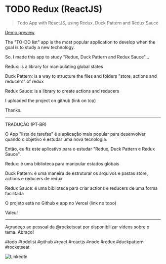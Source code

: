 # TODO Redux (ReactJS)
> Todo App with ReactJS, using Redux, Duck Pattern and Redux Sauce 

[Demo preview](https://todo-redux.vercel.app/)

The "TO-DO list" app is the most popular application to develop when the goal is to study a new technology.

So, I made this app to study "Redux, Duck Pattern and Redux Sauce"...

Redux: is a library for manipulating global states

Duck Pattern: is a way to structure the files and folders "store, actions and reducers" of redux

Redux Sauce: is a library to create actions and reducers

I uploaded the project on github (link on top)

Thanks.

- - - - - - - - - - - - - - - - -

TRADUÇÃO (PT-BR)

O App "lista de tarefas" é a aplicação mais popular para desenvolver quando o objetivo é estudar uma nova tecnologia.

Então, eu fiz este aplicativo para o estudar "Redux, Duck Pattern e Redux Sauce".

Redux: é uma biblioteca para manipular estados globais

Duck Pattern: é uma maneira de estruturar os arquivos e pastas store, actions e reducers de redux

Redux Sauce: é uma biblioteca para criar actions e reducers de uma forma facilitada

O projeto está no Github e app no Vercel (link no topo)

Valeu!

- - - - - - - - - - - - - - - -

Agradeço ao pessoal da @rocketseat por disponibilizar vídeos sobre o tema. Abraço!

#todo #todolist #github #react #reactjs #node #redux #duckpattern #rocketseat

![LinkedIn](https://www.linkedin.com/in/viniciusinaciopires/)
